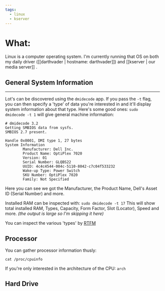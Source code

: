 ```yaml
---
tags:
  - linux
  - kserver
---
```


# What:
Linux is a computer operating system.  I'm currently running that OS on both my daily driver ([[darthvader | hostname: darthvader]]) and [[kserver | our media server]] .


## General System Information
---
Lot's can be discovered using the `dmidecode` app.
If you pass the `-t` flag, you can then specify a 'type' of data you're interested in and it'll display system information about that type.  Here's some good ones:
`sudo dmidecode -t 1` will give general machine information:
```
# dmidecode 3.2
Getting SMBIOS data from sysfs.
SMBIOS 2.7 present.

Handle 0x0001, DMI type 1, 27 bytes
System Information
        Manufacturer: Dell Inc.
        Product Name: OptiPlex 7020
        Version: 01
        Serial Number: GLQBS22
        UUID: 4c4c4544-004c-5110-8042-c7c04f533232
        Wake-up Type: Power Switch
        SKU Number: OptiPlex 7020
        Family: Not Specified
```
Here you can see we got the Manufacturer, the Product Name, Dell's Asset ID (Serial Number) and more.

Installed RAM can be inspected with:
`sudo dmidecode -t 17`
This will show total installed RAM, Types, Capacity, Form Factor, Slot (Locator), Speed and more.  _(the output is large so I'm skipping it here)_

You can inspect the various 'types' by [RTFM](https://www.dictionary.com/browse/rtfm)


## Processor
You can gather processor information thusly:
```
cat /proc/cpuinfo
```

If you're only interested in the architecture of the CPU:
`arch`

## Hard Drive